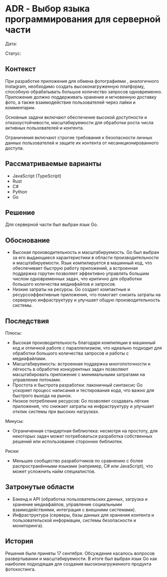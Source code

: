 # ADR - Выбор языка программирования для серверной части

Дата:

Статус:

## Контекст

При разработке приложения для обмена фотографиями , аналогичного Instagram, необходимо создать высоконагруженную платформу, способную обрабатывать большое количество запросов одновременно. Приложение должно поддерживать хранение и мгновенную доставку фото, а также взаимодействие пользователей через лайки и комментарии.

Основные задачи включают обеспечение высокой доступности и отказоустойчивости, масштабируемости для обработки роста числа активных пользователей и контента.

Ограничения включают строгие требования к безопасности личных данных пользователей и защите их контента от несанкционированного доступа.

## Рассматриваемые варианты
 - JavaScript (TypeScript)
 - Rust
 - C#
 - Python
 - Go


## Решение

Для серверной части был выбран язык Go.

## Обоснование

- Высокая производительность и масштабируемость. Go был выбран за его выдающиеся характеристики в области производительности и масштабируемости.
  Язык компилируется в машинный код, что обеспечивает быструю работу приложений, а встроенная поддержка горутин позволяет эффективно управлять большим числом одновременных задач, что критично для обработки большого количества медиафайлов и запросов.
- Низкие затраты на ресурсы. Go создает компактные и ресурсоэффективные приложения, что помогает снизить затраты на серверную инфраструктуру и улучшает общую производительность системы.  

## Последствия

Плюсы:
 - Высокая производительность благодаря компиляции в машинный код и отличной работе с параллелизмом, что идеально подходит для обработки большого количества запросов и работы с медиафайлами.
 - Масштабируемость: встроенная поддержка многопоточности и лёгкость в обработке конкурентных задач позволяют масштабировать приложение с минимальными затратами на управление потоками.
 - Простота и быстрота разработки: лаконичный синтаксис Go ускоряет процесс написания и тестирования кода, что важно для быстрого выхода на рынок.
 - Низкое потребление ресурсов: Go позволяет создавать лёгкие приложения, что снижает затраты на инфраструктуру и улучшает отклик системы при высоких нагрузках.

Минусы:
 - Ограниченная стандартная библиотека: несмотря на простоту, для некоторых задач может потребоваться разработка собственных решений или использование сторонних библиотек.

Риски:
 - Меньшее сообщество разработчиков по сравнению с более распространёнными языками (например, C# или JavaScript), что может усложнить найм специалистов.

## Затронутые области

 - Бэкенд и API (обработка пользовательских данных, загрузка и хранение медиафайлов, управление социальными взаимодействиями, интеграция с внешними системами).
 - Инфраструктура (серверы, базы данных для хранения контента и пользовательской информации, системы безопасности и мониторинга).


## История

Решения были приняты 17 сентября. Обсуждение касалось вопросов развертывании и масштабируемости. В итоге был выбран язык Go как наиболее подходящая для создания высоконагруженного продукта фотохостинга.

